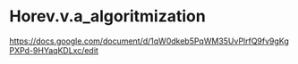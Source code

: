 # Horev.v.a_algoritmization
https://docs.google.com/document/d/1qW0dkeb5PqWM35UvPlrfQ9fv9gKgPXPd-9HYaqKDLxc/edit 

